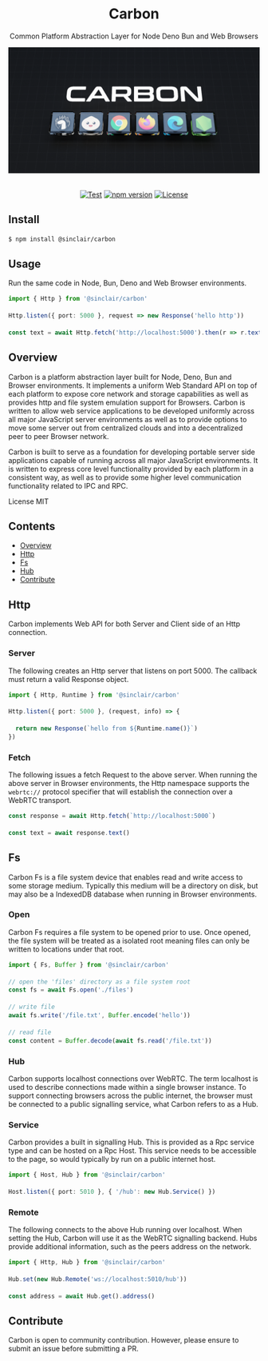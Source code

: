 <div align='center'>

<h1>Carbon</h1>

<p>Common Platform Abstraction Layer for Node Deno Bun and Web Browsers</p>

<img src="carbon.png?raw=true" />

<br />
<br />

[![Test](https://github.com/sinclairzx81/carbon/actions/workflows/test.yml/badge.svg)](https://github.com/sinclairzx81/carbon/actions/workflows/test.yml) [![npm version](https://badge.fury.io/js/%40sinclair%2Fcarbon.svg)](https://badge.fury.io/js/%40sinclair%2Fcarbon) [![License](https://img.shields.io/badge/License-MIT-yellow.svg)](https://opensource.org/licenses/MIT)

</div>


## Install

```bash
$ npm install @sinclair/carbon
```

## Usage

Run the same code in Node, Bun, Deno and Web Browser environments.

```typescript
import { Http } from '@sinclair/carbon'

Http.listen({ port: 5000 }, request => new Response('hello http'))

const text = await Http.fetch('http://localhost:5000').then(r => r.text())
```

## Overview

Carbon is a platform abstraction layer built for Node, Deno, Bun and Browser environments. It implements a uniform Web Standard API on top of each platform to expose core network and storage capabilities as well as provides http and file system emulation support for Browsers. Carbon is written to allow web service applications to be developed uniformly across all major JavaScript server environments as well as to provide options to move some server out from centralized clouds and into a decentralized peer to peer Browser network.

Carbon is built to serve as a foundation for developing portable server side applications capable of running across all major JavaScript environments. It is written to express core level functionality provided by each platform in a consistent way, as well as to provide some higher level communication functionality related to IPC and RPC.

License MIT

## Contents

- [Overview](#Overview)
- [Http](#Http)
- [Fs](#Fs)
- [Hub](#Hub)
- [Contribute](#Contribute)


## Http

Carbon implements Web API for both Server and Client side of an Http connection.

### Server

The following creates an Http server that listens on port 5000. The callback must return a valid Response object.

```typescript
import { Http, Runtime } from '@sinclair/carbon'

Http.listen({ port: 5000 }, (request, info) => {

  return new Response(`hello from ${Runtime.name()}`)
})
```

### Fetch

The following issues a fetch Request to the above server. When running the above server in Browser environments, the Http namespace supports the `webrtc://` protocol specifier that will establish the connection over a WebRTC transport.

```typescript
const response = await Http.fetch(`http://localhost:5000`)

const text = await response.text()
```

## Fs

Carbon Fs is a file system device that enables read and write access to some storage medium. Typically this medium will be a directory on disk, but may also be a IndexedDB database when running in Browser environments.

### Open

Carbon Fs requires a file system to be opened prior to use. Once opened, the file system will be treated as a isolated root meaning files can only be written to locations under that root. 

```typescript
import { Fs, Buffer } from '@sinclair/carbon'

// open the 'files' directory as a file system root
const fs = await Fs.open('./files')

// write file
await fs.write('/file.txt', Buffer.encode('hello'))

// read file
const content = Buffer.decode(await fs.read('/file.txt'))
```

### Hub

Carbon supports localhost connections over WebRTC. The term localhost is used to describe connections made within a single browser instance. To support connecting browsers across the public internet, the browser must be connected to a public signalling service, what Carbon refers to as a Hub.

### Service

Carbon provides a built in signalling Hub. This is provided as a Rpc service type and can be hosted on a Rpc Host. This service needs to be accessible to the page, so would typically by run on a public internet host.

```typescript
import { Host, Hub } from '@sinclair/carbon'

Host.listen({ port: 5010 }, { '/hub': new Hub.Service() })
```

### Remote

The following connects to the above Hub running over localhost. When setting the Hub, Carbon will use it as the WebRTC signalling backend. Hubs provide additional information, such as the peers address on the network.

```typescript
import { Http, Hub } from '@sinclair/carbon'

Hub.set(new Hub.Remote('ws://localhost:5010/hub'))

const address = await Hub.get().address()
```

## Contribute

Carbon is open to community contribution. However, please ensure to submit an issue before submitting a PR.